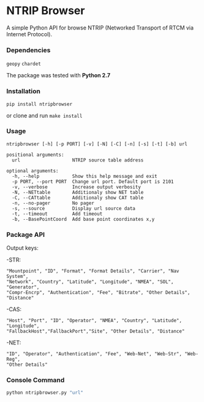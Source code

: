 # NTRIP Browser

A simple Python API for browse NTRIP (Networked Transport of RTCM via Internet Protocol).  

### Dependencies

`geopy`
`chardet`

The package was tested with **Python 2.7**

### Installation

`pip install ntripbrowser`

or clone and run `make install`

### Usage 

```
ntripbrowser [-h] [-p PORT] [-v] [-N] [-C] [-n] [-s] [-t] [-b] url  

positional arguments:  
  url                   NTRIP source table address

optional arguments:  
  -h, --help            Show this help message and exit  
  -p PORT, --port PORT  Change url port. Default port is 2101  
  -v, --verbose         Increase output verbosity  
  -N, --NETtable        Additionaly show NET table  
  -C, --CATtable        Additionaly show CAT table  
  -n, --no-pager        No pager  
  -s, --source          Display url source data  
  -t, --timeout         Add timeout  
  -b, --BasePointCoord  Add base point coordinates x,y
  ```

### Package API

Output keys:

-STR:
  ```
  "Mountpoint", "ID", "Format", "Format Details", "Carrier", "Nav System",
  "Network", "Country", "Latitude", "Longitude", "NMEA", "SOL", "Generator",
  "Compr-Encrp", "Authentication", "Fee", "Bitrate", "Other Details", "Distance"
  ```
-CAS:
  ```
  "Host", "Port", "ID", "Operator", "NMEA", "Country", "Latitude", "Longitude",
  "FallbackHost","FallbackPort","Site", "Other Details", "Distance"
  ```
-NET:
  ```
  "ID", "Operator", "Authentication", "Fee", "Web-Net", "Web-Str", "Web-Reg", 
  "Other Details"
  ```

### Console Command
```python
python ntripbrowser.py "url"
```

